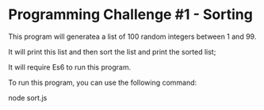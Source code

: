 # Programming Challenge #1 - Sorting

This program will generatea a list of 100 random integers between 1 and 99.

It will print this list and then sort the list and print the sorted list;

It will require Es6 to run this program.

To run this program, you can use the following command:

node sort.js